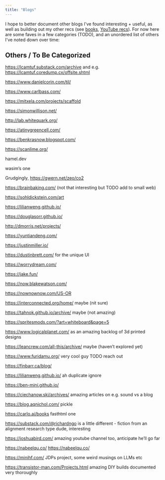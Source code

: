 ```yaml
---
title: "Blogs"
---
```


I hope to better document other blogs I've found interesting + useful, as well as building out my other recs (see [books](/books), [YouTube recs](/yt)). For now here are some faves in a few categories (TODO), and an unordered list of others I've noted down over time:

## Others / To Be Categorized

https://lcamtuf.substack.com/archive and e.g. https://lcamtuf.coredump.cx/offsite.shtml

https://www.danielcorin.com/til/

https://www.carlbass.com/

https://mitxela.com/projects/scaffold

https://simonwillison.net/

http://lab.whitequark.org/

https://atinygreencell.com/

https://benkrasnow.blogspot.com/

https://scanlime.org/ 

hamel.dev

wasim’s one

Grudgingly, https://gwern.net/zeo/co2

https://brainbaking.com/ (not that interesting but TODO add to small web)

https://sohldickstein.com/art

https://lilianweng.github.io/

https://douglasorr.github.io/

http://dmorris.net/projects/

https://yuntiandeng.com/

https://justinmiller.io/

https://dustinbrett.com/ for the unique UI

https://worrydream.com/

https://jake.fun/

https://now.blakewatson.com/

https://nownownow.com/US-OR 

https://interconnected.org/home/ maybe (nit sure)

https://tahnok.github.io/archive/ maybe (not amazing)

https://spritesmods.com/?art=whiteboard&page=5

https://www.logicalplanet.com/ as an amazing backlog of 3d printed designs

https://leancrew.com/all-this/archive/ maybe (haven’t explored yet)

https://www.furidamu.org/ very cool guy TODO reach out

https://finbarr.ca/blog/

https://lilianweng.github.io/ ah duplicate ignore

https://ben-mini.github.io/

https://ciechanow.ski/archives/ amazing articles on e.g. sound vs a blog

https://blog.aqnichol.com/ pickle

https://carlo.ai/books fasthtml one

https://substack.com/@richardngo is a little different - fiction from an alignment research type dude, interesting

https://joshuabird.com/ amazing youtube channel too, anticipate he’ll go far

https://nabeelqu.co/ https://nabeelqu.co/

https://minihf.com/ JDPs project, some weird musings on LLMs etc

https://transistor-man.com/Projects.html amazing DIY builds documented very thoroughly